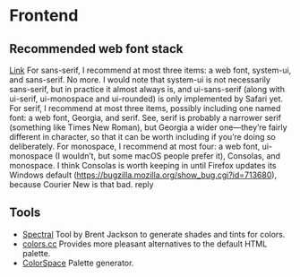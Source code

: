# Frontend

## Recommended web font stack
[Link](https://news.ycombinator.com/item?id=30136691)
For sans-serif, I recommend at most three items: a web font, system-ui, and sans-serif. No more. I would note that system-ui is not necessarily sans-serif, but in practice it almost always is, and ui-sans-serif (along with ui-serif, ui-monospace and ui-rounded) is only implemented by Safari yet.
For serif, I recommend at most three items, possibly including one named font: a web font, Georgia, and serif. See, serif is probably a narrower serif (something like Times New Roman), but Georgia a wider one—they’re fairly different in character, so that it can be worth including if you’re doing so deliberately.
For monospace, I recommend at most four: a web font, ui-monospace (I wouldn’t, but some macOS people prefer it), Consolas, and monospace. I think Consolas is worth keeping in until Firefox updates its Windows default (https://bugzilla.mozilla.org/show_bug.cgi?id=713680), because Courier New is that bad.
reply

## Tools
- [Spectral](http://jxnblk.github.io/Spectral/) Tool by Brent Jackson to generate shades and tints for colors.
- [colors.cc](http://clrs.cc) Provides more pleasant alternatives to the default HTML palette.
- [ColorSpace](https://mycolor.space) Palette generator.

